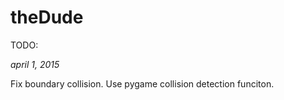 # theDude


TODO:

*april 1, 2015*

Fix boundary collision. Use pygame collision detection funciton.
